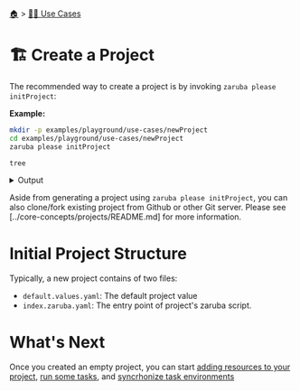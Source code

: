 <!--startTocHeader-->
[🏠](../README.md) > [👷🏽 Use Cases](README.md)
# 🏗️ Create a Project
<!--endTocHeader-->

The recommended way to create a project is by invoking `zaruba please initProject`:

__Example:__

<!--startCode-->
```bash
mkdir -p examples/playground/use-cases/newProject
cd examples/playground/use-cases/newProject
zaruba please initProject

tree
```
 
<details>
<summary>Output</summary>
 
```````
💀 🔎 Job Starting...
         Elapsed Time: 1.827µs
         Current Time: 23:53:53
💀 🏁 Running 🚧 initProject runner (Attempt 1 of 3) on /home/gofrendi/zaruba/docs/examples/playground/use-cases/newProject
💀    🚀 🚧 initProject          Initialized empty Git repository in /home/gofrendi/zaruba/docs/examples/playground/use-cases/newProject/.git/
💀    🚀 🚧 initProject          🎉🎉🎉
💀    🚀 🚧 initProject          Project created
💀 🎉 Successfully running 🚧 initProject runner (Attempt 1 of 3)
💀 🔎 Job Running...
         Elapsed Time: 14.966268ms
         Current Time: 23:53:53
💀 🎉 🎉🎉🎉🎉🎉🎉🎉🎉🎉🎉🎉
💀 🎉 Job Complete!!! 🎉🎉🎉
💀 🔥 Terminating
💀 🔎 Job Ended...
         Elapsed Time: 318.55999ms
         Current Time: 23:53:54
zaruba please initProject  
.
├── default.values.yaml
└── index.zaruba.yaml

0 directories, 2 files
```````
</details>
<!--endCode-->

Aside from generating a project using `zaruba please initProject`, you can also clone/fork existing project from Github or other Git server. Please see [../core-concepts/projects/README.md] for more information.

# Initial Project Structure

Typically, a new project contains of two files:

* `default.values.yaml`: The default project value
* `index.zaruba.yaml`: The entry point of project's zaruba script.

# What's Next

Once you created an empty project, you can start [adding resources to your project](add-resources/README.md), [run some tasks](../run-task/README.md), and [syncrhonize task environments](syncrhonize-task-environments.md)

<!--startTocSubTopic-->
<!--endTocSubTopic-->
